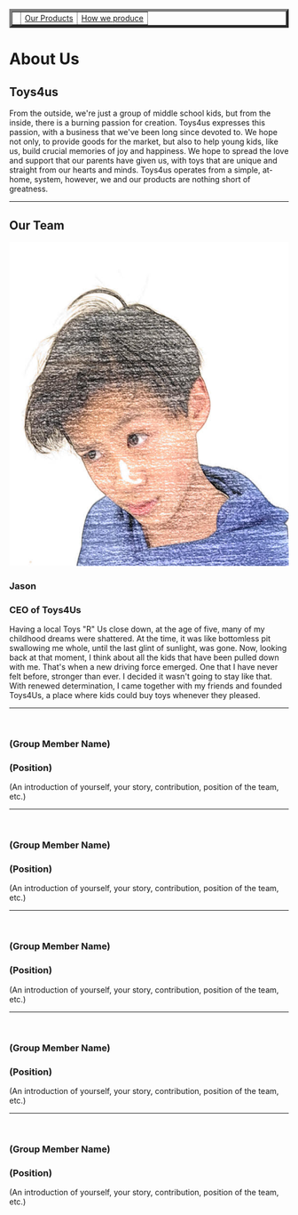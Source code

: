 <!DOCTYPE html>
<html>
<head>
<link href="CSS" rel="stylesheet">
</head>
<body>
 <table width="500px" border="5px">
      <tr>
      <td>  <a href=""></a> </td>
      <td> <a href=""> Our Products </a></td>
        <td> <a href="">How we produce</a></td>
      </tr>
    </table>
<h1>About Us</h1>
<h2>Toys4us</h2>
<p> From the outside, we're just a group of middle school kids, but from the inside, there is a burning passion for creation. Toys4us expresses this passion, with a business that we've been long since devoted to. We hope not only, to provide goods for the market, but also to help young kids, like us, build crucial memories of joy and happiness. We hope to spread the love and support that our parents have given us, with toys that are unique and straight from our hearts and minds. Toys4us operates from a simple, at-home, system, however, we and our products are nothing short of greatness.</p>
<hr>
<h2>Our Team</h2>
<img src="unnamed.jpg">
<h3>Jason</h3>
<h3>CEO of Toys4Us</h3>
<p>Having a local Toys "R" Us close down, at the age of five, many of my childhood dreams were shattered. At the time, it was like bottomless pit swallowing me whole, until the last glint of sunlight, was gone. Now, looking back at that moment, I think about all the kids that have been pulled down with me. That's when a new driving force emerged. One that I have never felt before, stronger than ever. I decided it wasn't going to stay like that. With renewed determination, I came together with my friends and founded Toys4Us, a place where kids could buy toys whenever they pleased. </p>
<hr>
<img src="">
<h3>(Group Member Name)</h3>
<h3>(Position)</h3>
<p>(An introduction of yourself, your story, contribution, position of the team, etc.)</p>
<hr>
<img src="">
<h3>(Group Member Name)</h3>
<h3>(Position)</h3>
<p>(An introduction of yourself, your story, contribution, position of the team, etc.)</p>
<hr>
<img src="">
<h3>(Group Member Name)</h3>
<h3>(Position)</h3>
<p>(An introduction of yourself, your story, contribution, position of the team, etc.)</p>
<hr>
<img src="">
<h3>(Group Member Name)</h3>
<h3>(Position)</h3>
<p>(An introduction of yourself, your story, contribution, position of the team, etc.)</p>
<hr>
<img src="">
<h3>(Group Member Name)</h3>
<h3>(Position)</h3>
<p>(An introduction of yourself, your story, contribution, position of the team, etc.)</p>

</body>
</html>
